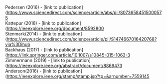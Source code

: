 Pedersen (2016) - [link to publication](https://www.sciencedirect.com/science/article/abs/pii/S0736584515000575 <br />
Kattepur (2018) - [link to publication](https://ieeexplore.ieee.org/document/8592800 <br />
Stenmark(2014) - [link to publication](https://www.sciencedirect.com/science/article/pii/S1474667016420768?via%3Dihub<br />
Backhaus (2017) - [link to publication](https://link.springer.com/article/10.1007/s10845-015-1063-3<br />
Zimmermann (2019) - [link to publication](https://ieeexplore.ieee.org/abstract/document/8869473<br />
Anderson(2016) - [link to publication](https://ieeexplore.ieee.org/stamp/stamp.jsp?tp=&arnumber=7559145<br />
